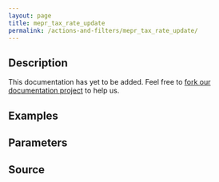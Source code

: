 ```yaml
---
layout: page
title: mepr_tax_rate_update
permalink: /actions-and-filters/mepr_tax_rate_update/
---
```


## Description

This documentation has yet to be added. Feel free to [fork our documentation project](https://github.com/caseproof/memberpress-docs) to help us.

## Examples


## Parameters


## Source

